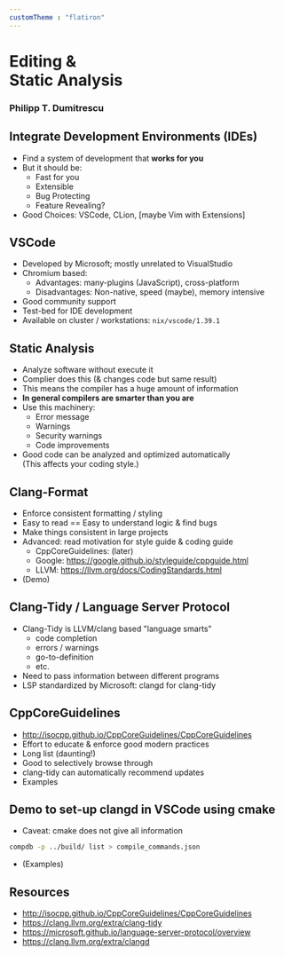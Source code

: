```yaml
---
customTheme : "flatiron"
---
```


# Editing & <br> Static Analysis

### Philipp T. Dumitrescu



## Integrate Development Environments (IDEs)

* Find a system of development that **works for you**
* But it should be:
    - Fast for you
    - Extensible
    - Bug Protecting
    - Feature Revealing?
* Good Choices: VSCode, CLion, [maybe Vim with Extensions]


## VSCode

* Developed by Microsoft; mostly unrelated to VisualStudio
* Chromium based:
    - Advantages: many-plugins (JavaScript), cross-platform
    - Disadvantages: Non-native, speed (maybe), memory intensive
* Good community support
* Test-bed for IDE development
* Available on cluster / workstations: `nix/vscode/1.39.1`



## Static Analysis

* Analyze software without execute it
* Complier does this (& changes code but same result)
* This means the compiler has a huge amount of information
* **In general compilers are smarter than you are**
* Use this machinery:
    - Error message
    - Warnings 
    - Security warnings
    - Code improvements
* Good code can be analyzed and optimized automatically <br> (This affects your coding style.)



## Clang-Format

* Enforce consistent formatting / styling
* Easy to read == Easy to understand logic & find bugs
* Make things consistent in large projects 
* Advanced: read motivation for style guide & coding guide
    - CppCoreGuidelines: (later)
    - Google: https://google.github.io/styleguide/cppguide.html
    - LLVM: https://llvm.org/docs/CodingStandards.html
* (Demo)



## Clang-Tidy / Language Server Protocol 

* Clang-Tidy is LLVM/clang based "language smarts"
    - code completion
    - errors / warnings
    - go-to-definition
    - etc.
* Need to pass information between different programs
* LSP standardized by Microsoft: clangd for clang-tidy



## CppCoreGuidelines

* http://isocpp.github.io/CppCoreGuidelines/CppCoreGuidelines
* Effort to educate & enforce good modern practices
* Long list (daunting!)
* Good to selectively browse through
* clang-tidy can automatically recommend updates
* Examples



##  Demo to set-up clangd in VSCode using cmake

* Caveat: cmake does not give all information

```bash
compdb -p ../build/ list > compile_commands.json 
```

* (Examples)



## Resources

 * http://isocpp.github.io/CppCoreGuidelines/CppCoreGuidelines
 * https://clang.llvm.org/extra/clang-tidy
 * https://microsoft.github.io/language-server-protocol/overview
 * https://clang.llvm.org/extra/clangd
